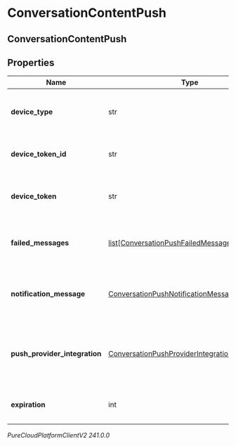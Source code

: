 # ConversationContentPush

## ConversationContentPush

## Properties

|Name | Type | Description | Notes|
|------------ | ------------- | ------------- | -------------|
| **device_type** | str | The device type used to send the push notification | |
| **device_token_id** | str | Unique Id of the device token | |
| **device_token** | str | device token from the notification provider | |
| **failed_messages** | [list[ConversationPushFailedMessageReferences]](ConversationPushFailedMessageReferences) | MessageIds failed to be sent which trigger the push event | |
| **notification_message** | [ConversationPushNotificationMessageLabel](ConversationPushNotificationMessageLabel) | Title and body localized according to deployment | |
| **push_provider_integration** | [ConversationPushProviderIntegration](ConversationPushProviderIntegration) | Push provider integrations details configured on the deployment | |
| **expiration** | int | The time to live of the pushed message | |



_PureCloudPlatformClientV2 241.0.0_

